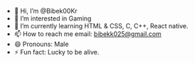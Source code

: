 - 👋 Hi, I’m @Bibek00Kr
- 👀 I’m interested in Gaming
- 🌱 I’m currently learning HTML & CSS, C, C++, React native.
- 📫 How to reach me email: bibekk025@gmail.com
- 😄 Pronouns: Male
- ⚡ Fun fact: Lucky to be alive.

<!---
Bibek00Kr/Bibek00Kr is a ✨ special ✨ repository because its `README.md` (this file) appears on your GitHub profile.
You can click the Preview link to take a look at your changes.
--->

